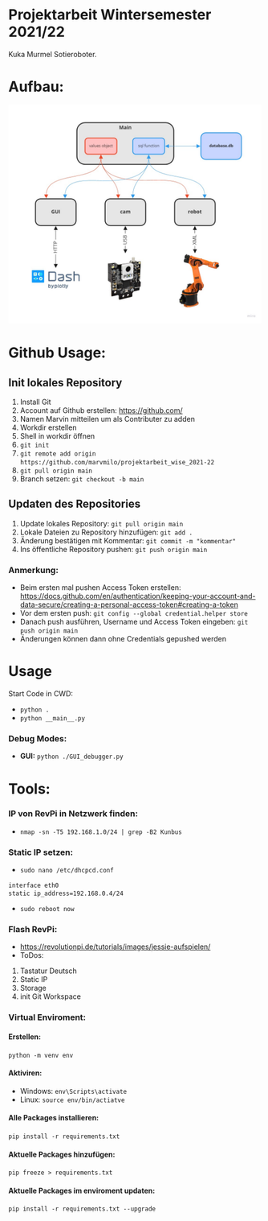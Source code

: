 # Projektarbeit Wintersemester 2021/22
Kuka Murmel Sotieroboter.
# Aufbau:
![Database](./pictures/aufbau.jpg)
# Github Usage:
## Init lokales Repository
1. Install Git
1. Account auf Github erstellen: https://github.com/
1. Namen Marvin mitteilen um als Contributer zu adden
1. Workdir erstellen
1. Shell in workdir öffnen
1. ```git init```
1. ```git remote add origin https://github.com/marvmilo/projektarbeit_wise_2021-22```
1. ```git pull origin main```
1. Branch setzen: ```git checkout -b main```
## Updaten des Repositories
1. Update lokales Repository: ```git pull origin main```
1. Lokale Dateien zu Repository hinzufügen: ```git add .```
1. Änderung bestätigen mit Kommentar: ```git commit -m "kommentar"```
1. Ins öffentliche Repository pushen: ```git push origin main```
### Anmerkung:
- Beim ersten mal pushen Access Token erstellen: https://docs.github.com/en/authentication/keeping-your-account-and-data-secure/creating-a-personal-access-token#creating-a-token
- Vor dem ersten push: ```git config --global credential.helper store```
- Danach push ausführen, Username und Access Token eingeben: ```git push origin main```
- Änderungen können dann ohne Credentials gepushed werden
# Usage
Start Code in CWD:
- ```python .```
- ```python __main__.py```
### Debug Modes:
- **GUI:** ```python ./GUI_debugger.py```
# Tools:
### IP von RevPi in Netzwerk finden:
- ```nmap -sn -T5 192.168.1.0/24 | grep -B2 Kunbus```
### Static IP setzen:
- ```sudo nano /etc/dhcpcd.conf```
```
interface eth0
static ip_address=192.168.0.4/24
```
- ```sudo reboot now```
### Flash RevPi:
- https://revolutionpi.de/tutorials/images/jessie-aufspielen/
- ToDos:
1. Tastatur Deutsch
2. Static IP
3. Storage
4. init Git Workspace
### Virtual Enviroment:
#### Erstellen:
```python -m venv env```
#### Aktiviren:
- Windows: ```env\Scripts\activate```
- Linux: ```source env/bin/actiatve```
#### Alle Packages installieren:
```pip install -r requirements.txt```
#### Aktuelle Packages hinzufügen:
```pip freeze > requirements.txt```
#### Aktuelle Packages im enviroment updaten:
```pip install -r requirements.txt --upgrade```
